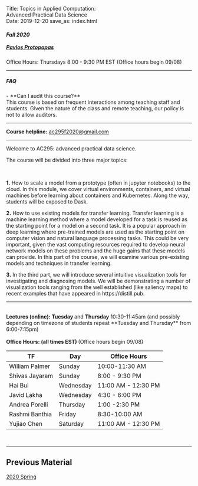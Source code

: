 Title:  Topics in Applied Computation: <br> Advanced Practical Data Science <br>
Date: 2019-12-20
save_as: index.html

<h5>
Fall 2020 <br><br>
<a href="https://iacs.seas.harvard.edu/people/pavlos-protopapas">Pavlos Protopapas</a>
</h5>
Office Hours: Thursdays 8:00 - 9:30 PM EST (Office hours begin 09/08)
<hr>

<h5>FAQ</h5>
- **Can I audit this course?**<br/>
  This course is based on frequent interactions among teaching staff and students. Given the nature of the class and remote teaching, our policy is not to allow auditors.

<hr>

<style>
pre {
  background-color: #F5F5F5;
  display: block;
  font-family: monospace;
  font-size: 14px;
  white-space: pre;
  border-color: #999999;
  border-width: 1px;
  border-style: solid;
  border-radius: 6px;
  margin: 1em 0;
  padding: 5px;
  white-space: pre-wrap;
}

.containerMain {
    display: flex;
    width: 100%;
    height: 300px;
}

.contentA {
    flex: 1;
    flex-direction:column;
 }

.contentB {
    flex: 3;
  }
</style>

**Course helpline:**  [ac295f2020@gmail.com](ac295f2020@gmail.com) 
<hr>

<p>Welcome to AC295: advanced practical data science. 

The course will be divided into three major topics: 

</p>
<br>

<p><strong>1.</strong>  How to scale a model from a prototype (often in jupyter notebooks) to the cloud. In this module, we cover virtual environments, containers, and virtual machines before learning about containers and Kubernetes. Along the way, students will be exposed to Dask.</p> 

<p><strong>2.</strong>  How to use existing models for transfer learning. Transfer learning is a machine learning method where a model developed for a task is reused as the starting point for a model on a second task. It is a popular approach in deep learning where pre-trained models are used as the starting point on computer vision and natural language processing tasks. This could be very important, given the vast computing resources required to develop neural network models on these problems and the huge gains that these models can provide. In this part of the course, we will examine various pre-existing models and techniques in transfer learning.</p>

<p><strong>3.</strong>  In the third part, we will introduce several intuitive visualization tools for investigating and diagnosing models. We will be demonstrating a number of visualization tools ranging from the well established (like saliency maps) to recent examples that have appeared in https://distill.pub.</p>

<hr>
<br> 
<strong>Lectures (online): Tuesday </strong> and <strong>Thursday</strong> 10:30-11:45am 
 (and possibly depending on timezone of students repeat **Tuesday and Thursday** from 6:00-7:15pm)
<br> 

<br> 
<strong>Office Hours: (all times EST)  </strong>  (Office hours begin 09/08)

|TF | Day| Office Hours| 
|-----|-----|-----|
|William Palmer| Sunday | 10:00-11:30 AM |
|Shivas Jayaram | Sunday | 8:00 - 9:30 PM |
|Hai Bui|  Wednesday | 11:00 AM - 12:30 PM |
|Javid Lakha|  Wednesday | 4:30 - 6:00 PM |
|Andrea Porelli| Thursday | 1:00 -2:30 PM |
|Rashmi Banthia| Friday |  8:30-10:00 AM|
|Yujiao Chen|  Saturday | 11:00 AM - 12:30 PM |

 


<br/>

<hr>


## Previous Material 
[2020 Spring](https://harvard-iacs.github.io/2020-AC295/pages/schedule.html)

